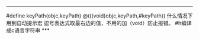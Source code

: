 <hr> 
 #define keyPath(objc,keyPath) @(((void)objc,keyPath,#keyPath))
 什么情况下用到自动提示宏
 逗号表达式取最右边的值，不用的加（void）防止报错。
 #h编译成c语言字符串
 ***